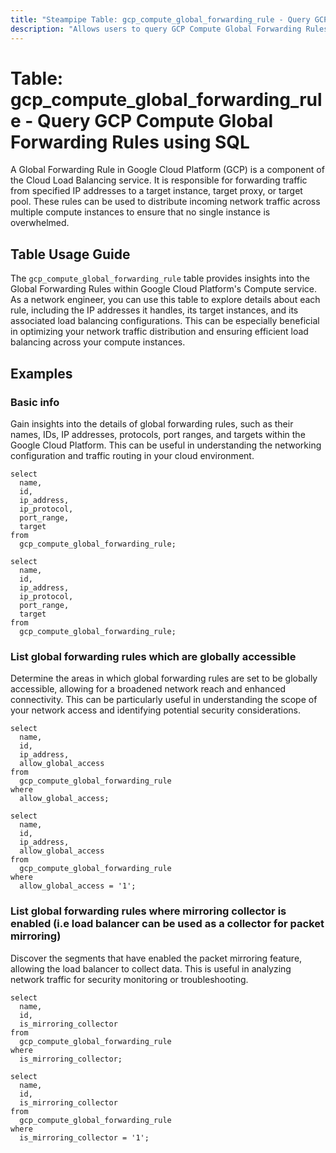 ```yaml
---
title: "Steampipe Table: gcp_compute_global_forwarding_rule - Query GCP Compute Global Forwarding Rules using SQL"
description: "Allows users to query GCP Compute Global Forwarding Rules, providing insights into network traffic routing and load balancing configurations."
---
```


# Table: gcp_compute_global_forwarding_rule - Query GCP Compute Global Forwarding Rules using SQL

A Global Forwarding Rule in Google Cloud Platform (GCP) is a component of the Cloud Load Balancing service. It is responsible for forwarding traffic from specified IP addresses to a target instance, target proxy, or target pool. These rules can be used to distribute incoming network traffic across multiple compute instances to ensure that no single instance is overwhelmed.

## Table Usage Guide

The `gcp_compute_global_forwarding_rule` table provides insights into the Global Forwarding Rules within Google Cloud Platform's Compute service. As a network engineer, you can use this table to explore details about each rule, including the IP addresses it handles, its target instances, and its associated load balancing configurations. This can be especially beneficial in optimizing your network traffic distribution and ensuring efficient load balancing across your compute instances.

## Examples

### Basic info
Gain insights into the details of global forwarding rules, such as their names, IDs, IP addresses, protocols, port ranges, and targets within the Google Cloud Platform. This can be useful in understanding the networking configuration and traffic routing in your cloud environment.

```sql+postgres
select
  name,
  id,
  ip_address,
  ip_protocol,
  port_range,
  target
from
  gcp_compute_global_forwarding_rule;
```

```sql+sqlite
select
  name,
  id,
  ip_address,
  ip_protocol,
  port_range,
  target
from
  gcp_compute_global_forwarding_rule;
```


### List global forwarding rules which are globally accessible
Determine the areas in which global forwarding rules are set to be globally accessible, allowing for a broadened network reach and enhanced connectivity. This can be particularly useful in understanding the scope of your network access and identifying potential security considerations.

```sql+postgres
select
  name,
  id,
  ip_address,
  allow_global_access
from
  gcp_compute_global_forwarding_rule
where
  allow_global_access;
```

```sql+sqlite
select
  name,
  id,
  ip_address,
  allow_global_access
from
  gcp_compute_global_forwarding_rule
where
  allow_global_access = '1';
```

### List global forwarding rules where mirroring collector is enabled (i.e load balancer can be used as a collector for packet mirroring)
Discover the segments that have enabled the packet mirroring feature, allowing the load balancer to collect data. This is useful in analyzing network traffic for security monitoring or troubleshooting.

```sql+postgres
select
  name,
  id,
  is_mirroring_collector
from
  gcp_compute_global_forwarding_rule
where
  is_mirroring_collector;
```

```sql+sqlite
select
  name,
  id,
  is_mirroring_collector
from
  gcp_compute_global_forwarding_rule
where
  is_mirroring_collector = '1';
```